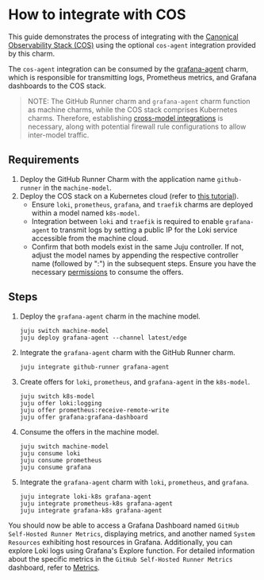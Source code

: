 # How to integrate with COS

This guide demonstrates the process of integrating with the [Canonical Observability Stack (COS)](https://charmhub.io/topics/canonical-observability-stack) using the optional `cos-agent` integration provided by this charm.

The `cos-agent` integration can be consumed by the [grafana-agent](https://charmhub.io/grafana-agent) charm, which is responsible for transmitting logs, Prometheus metrics, and Grafana dashboards to the COS stack.

> NOTE: The GitHub Runner charm and `grafana-agent` charm function as machine charms, while the COS stack comprises Kubernetes charms. Therefore, establishing [cross-model integrations](https://documentation.ubuntu.com/juju/3.6/reference/relation/#cross-model-relation) is necessary, along with potential firewall rule configurations to allow inter-model traffic.


## Requirements 
1. Deploy the GitHub Runner Charm with the application name `github-runner` in the `machine-model`.
2. Deploy the COS stack on a Kubernetes cloud (refer to [this tutorial](https://charmhub.io/topics/canonical-observability-stack/tutorials/install-microk8s)).
   - Ensure `loki`, `prometheus`, `grafana`, and `traefik` charms are deployed within a model named `k8s-model`.
   - Integration between `loki` and `traefik` is required to enable `grafana-agent` to transmit logs by setting a public IP for the Loki service accessible from the machine cloud.
   - Confirm that both models exist in the same Juju controller. If not, adjust the model names by appending the respective controller name (followed by ":") in the subsequent steps. Ensure you have the necessary [permissions](https://documentation.ubuntu.com/juju/3.6/howto/manage-offers/#control-access-to-an-offer) to consume the offers.

## Steps

1. Deploy the `grafana-agent` charm in the machine model.
   ```shell
   juju switch machine-model
   juju deploy grafana-agent --channel latest/edge
   ```
2. Integrate the `grafana-agent` charm with the GitHub Runner charm.
   ```shell
   juju integrate github-runner grafana-agent
   ```
3. Create offers for `loki`, `prometheus`, and `grafana-agent` in the `k8s-model`.
   ```shell
   juju switch k8s-model
   juju offer loki:logging
   juju offer prometheus:receive-remote-write
   juju offer grafana:grafana-dashboard
   ```
4. Consume the offers in the machine model.
   ```shell
   juju switch machine-model
   juju consume loki
   juju consume prometheus
   juju consume grafana
   ```
5. Integrate the `grafana-agent` charm with `loki`, `prometheus`, and `grafana`.
   ```shell
   juju integrate loki-k8s grafana-agent
   juju integrate prometheus-k8s grafana-agent
   juju integrate grafana-k8s grafana-agent
   ```

You should now be able to access a Grafana Dashboard named `GitHub Self-Hosted Runner Metrics`, displaying metrics, and another named `System Resources` exhibiting host resources in Grafana.
Additionally, you can explore Loki logs using Grafana's Explore function. For detailed information about the specific metrics in the `GitHub Self-Hosted Runner Metrics` dashboard, refer to [Metrics](https://charmhub.io/github-runner/docs/reference-cos).